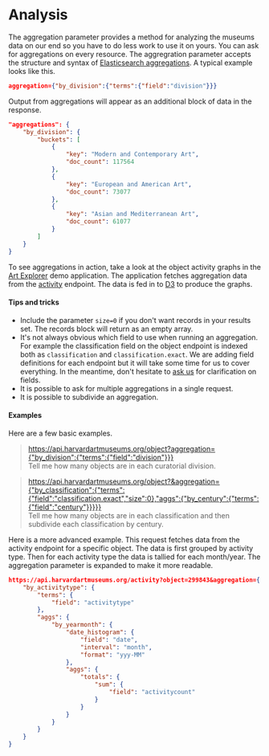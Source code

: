 # Analysis

The aggregation parameter provides a method for analyzing the museums data on our end so you have to do less work to use it on yours. You can ask for aggregations on every resource. The aggregration parameter accepts the structure and syntax of [Elasticsearch aggregations](http://www.elastic.co/guide/en/elasticsearch/reference/1.4/search-aggregations.html#_structuring_aggregations). A typical example looks like this.

```json
aggregation={"by_division":{"terms":{"field":"division"}}}
```

Output from aggregations will appear as an additional block of data in the response. 

```json
"aggregations": {
    "by_division": {
        "buckets": [
            {
                "key": "Modern and Contemporary Art",
                "doc_count": 117564
            },
            {
                "key": "European and American Art",
                "doc_count": 73077
            },
            {
                "key": "Asian and Mediterranean Art",
                "doc_count": 61077
            }
        ]
    }
}
```

To see aggregations in action, take a look at the object activity graphs in the [Art Explorer](http://apps.harvardartmuseums.org/art-explorer/) demo application. The application fetches aggregation data from the [activity](https://github.com/harvardartmuseums/api-docs/blob/master/sections/activity.md) endpoint. The data is fed in to [D3](https://d3js.org/) to produce the graphs.  

#### Tips and tricks

* Include the parameter `size=0` if you don't want records in your results set. The records block will return as an empty array.
* It's not always obvious which field to use when running an aggregation. For example the classification field on the object endpoint is indexed both as `classification` and `classification.exact`. We are adding field definitions for each endpoint but it will take some time for us to cover everything. In the meantime, don't hesitate to [ask us](https://docs.google.com/forms/d/118WjSPgKEYBjLU3B3iUkELwHbgeWryVb_5hw3o6_3K8/viewform) for clarification on fields.
* It is possible to ask for multiple aggregations in a single request.
* It is possible to subdivide an aggregation.

#### Examples

Here are a few basic examples.  

> https://api.harvardartmuseums.org/object?aggregation={"by_division":{"terms":{"field":"division"}}}  
> Tell me how many objects are in each curatorial division.  

> https://api.harvardartmuseums.org/object?&aggregation={"by_classification":{"terms":{"field":"classification.exact","size":0},"aggs":{"by_century":{"terms":{"field":"century"}}}}}  
> Tell me how many objects are in each classification and then subdivide each classification by century.

Here is a more advanced example. This request fetches data from the activity endpoint for a specific object. The data is first grouped by activity type. Then for each activity type the data is tallied for each month/year. The aggregation parameter is expanded to make it more readable.

```json
https://api.harvardartmuseums.org/activity?object=299843&aggregation={
    "by_activitytype": {
        "terms": {
            "field": "activitytype"
        },
        "aggs": {
            "by_yearmonth": {
                "date_histogram": {
                    "field": "date",
                    "interval": "month",
                    "format": "yyy-MM"
                },
                "aggs": {
                    "totals": {
                        "sum": {
                            "field": "activitycount"
                        }
                    }
                }
            }
        }
    }
}
```